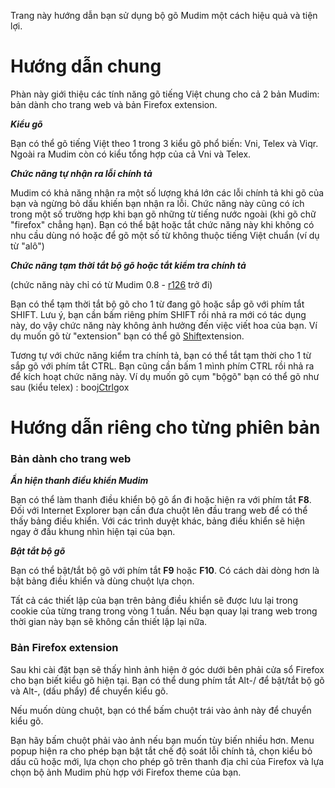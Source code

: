 Trang này hướng dẫn bạn sử dụng bộ gõ Mudim một cách hiệu quả và tiện lợi.

# Hướng dẫn chung #

Phàn này giới thiệu các tính năng gõ tiếng Việt chung cho cả 2 bản Mudim: bản dành cho trang web và bản Firefox extension.

**_Kiểu gõ_**

Bạn có thể gõ tiếng Việt theo 1 trong 3 kiểu gõ phổ biến: Vni, Telex và Viqr. Ngoài ra Mudim còn có kiểu tổng hợp của cả Vni và Telex.

**_Chức năng tự nhận ra lỗi chính tả_**

Mudim có khả năng nhận ra một số lượng khá lớn các lỗi chính tả khi gõ của bạn và ngừng bỏ dấu khiến bạn nhận ra lỗi. Chức năng này cũng có ích trong một số trường hợp khi bạn gõ những từ tiếng nước ngoài (khi gõ chữ "firefox" chẳng hạn). Bạn có thể bật hoặc tắt chức năng này khi không có nhu cầu dùng nó hoặc để gõ một số từ không thuộc tiếng Việt chuẩn (ví dụ từ "alô")

**_Chức năng tạm thời tắt bộ gõ hoặc tắt kiểm tra chính tả_**

(chức năng này chỉ có từ Mudim 0.8 - [r126](https://code.google.com/p/mudim/source/detail?r=126) trở đi)

Bạn có thể tạm thời tắt bộ gõ cho 1 từ đang gõ hoặc sắp gõ với phím tắt SHIFT. Lưu ý, bạn cần bấm riêng phím SHIFT rồi nhả ra mới có tác dụng này, do vậy chức năng này không ảnh hưởng đến việc viết hoa của bạn. Ví dụ muốn gõ từ "extension" bạn có thể gõ [Shift](Shift.md)extension.

Tương tự với chức năng kiểm tra chính tả, bạn có thể tắt tạm thời cho 1 từ sắp gõ với phím tắt CTRL. Bạn cũng cần bấm 1 mình phím CTRL rồi nhả ra để kích hoạt chức năng này. Ví dụ muốn gõ cụm "bộgõ" bạn có thể gõ như sau (kiểu telex) : booj[Ctrl](Ctrl.md)gox

# Hướng dẫn riêng cho từng phiên bản #

### Bản dành cho trang web ###

**_Ẩn hiện thanh điều khiển Mudim_**

Bạn có thể làm thanh điều khiển bộ gõ ẩn đi hoặc hiện ra với phím tắt **F8**. Đối với Internet Explorer bạn cần đưa chuột lên đầu trang web để có thể thấy bảng điều khiển. Với các trình duyệt khác, bảng điều khiển sẽ hiện ngay ở đầu khung nhìn hiện tại của bạn.

**_Bật tắt bộ gõ_**

Bạn có thể bật/tắt bộ gõ với phím tắt **F9** hoặc **F10**. Có cách dài dòng hơn là bật bảng điều khiển và dùng chuột lựa chọn.

Tất cả các thiết lập của bạn trên bảng điều khiển sẽ được lưu lại trong cookie của từng trang trong vòng 1 tuần. Nếu bạn quay lại trang web trong thời gian này bạn sẽ không cần thiết lập lại nữa.

### Bản Firefox extension ###

Sau khi cài đặt bạn sẽ thấy hình ảnh hiện ở góc dưới bên phải cửa sổ Firefox cho bạn biết kiểu gõ hiện tại. Bạn có thể dung phím tắt Alt-/ để bật/tắt bộ gõ và Alt-, (dấu phẩy) để chuyển kiểu gõ.

Nếu muốn dùng chuột, bạn có thể bấm chuột trái vào ảnh này để chuyển kiểu gõ.

Bạn hãy bấm chuột phải vào ảnh nếu bạn muốn tùy biến nhiều hơn. Menu popup hiện ra cho phép bạn bật tắt chế độ soát lỗi chính tả, chọn kiểu bỏ dấu cũ hoặc mới, lựa chọn cho phép gõ trên thanh địa chỉ của Firefox và lựa chọn bộ ảnh Mudim phù hợp với Firefox theme của bạn.